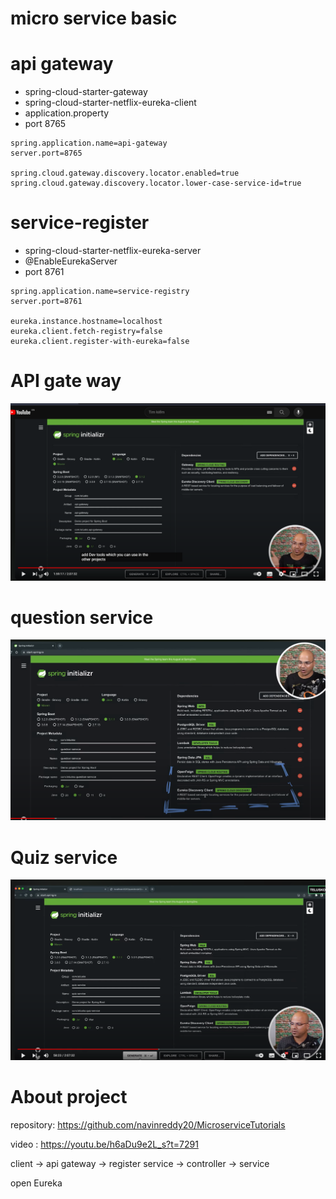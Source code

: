 # micro service basic 

# api gateway
- spring-cloud-starter-gateway
- spring-cloud-starter-netflix-eureka-client
- application.property
- port 8765
```angular2html
spring.application.name=api-gateway
server.port=8765

spring.cloud.gateway.discovery.locator.enabled=true
spring.cloud.gateway.discovery.locator.lower-case-service-id=true
```

# service-register
- spring-cloud-starter-netflix-eureka-server
- @EnableEurekaServer
- port 8761
```angular2html
spring.application.name=service-registry
server.port=8761

eureka.instance.hostname=localhost
eureka.client.fetch-registry=false
eureka.client.register-with-eureka=false
```

# API gate way 
![img_2.png](img_2.png)


# question service 
![img.png](img.png)


# Quiz service 
![img_1.png](img_1.png)

# About project 
repository: https://github.com/navinreddy20/MicroserviceTutorials

video : https://youtu.be/h6aDu9e2L_s?t=7291




client -> api gateway -> register service -> controller -> service 


open Eureka 


